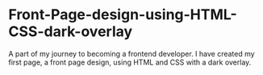 # Front-Page-design-using-HTML-CSS-dark-overlay
A part of my journey to becoming a frontend developer. I have created my first page, a front page design, using HTML and CSS with a dark overlay.
